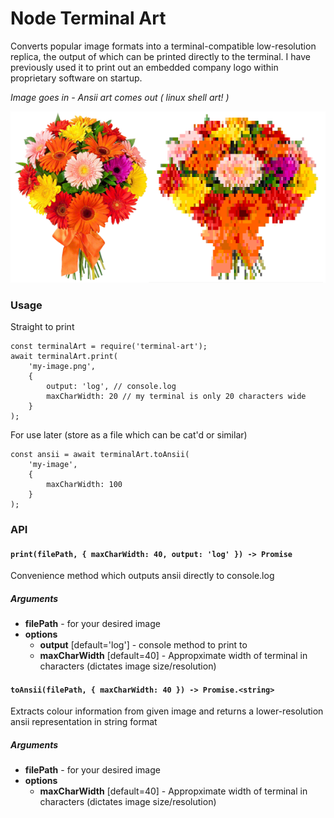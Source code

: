 # Node Terminal Art #

Converts popular image formats into a terminal-compatible low-resolution replica, the output of which can be printed directly to the terminal. I have previously used it to print out an embedded company logo within proprietary software on startup.

*Image goes in - Ansii art comes out ( linux shell art! )*

![Example image](docs/example.png)

### Usage ###
Straight to print

    const terminalArt = require('terminal-art');
    await terminalArt.print(
        'my-image.png',
        {
            output: 'log', // console.log
            maxCharWidth: 20 // my terminal is only 20 characters wide
        }
    );

For use later (store as a file which can be cat'd or similar)

    const ansii = await terminalArt.toAnsii(
        'my-image',
        {
            maxCharWidth: 100
        }
    );

### API ###

#### `print(filePath, { maxCharWidth: 40, output: 'log' }) -> Promise`
Convenience method which outputs ansii directly to console.log
##### Arguments
 - **filePath** - for your desired image
 - **options**
    - **output** [default='log'] - console method to print to
    - **maxCharWidth** [default=40] - Appropximate width of terminal in characters (dictates image size/resolution)

#### `toAnsii(filePath, { maxCharWidth: 40 }) -> Promise.<string>`
Extracts colour information from given image and returns a lower-resolution ansii representation in string format
##### Arguments
 - **filePath** - for your desired image
 - **options**
    - **maxCharWidth** [default=40] - Appropximate width of terminal in characters (dictates image size/resolution)
